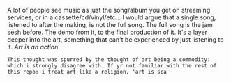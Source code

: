 A lot of people see music as just the song/album you get on streaming services, or in a cassette/cd/vinyl/etc...
I would argue that a single song, listened to after the making, is not the full song. The full song is the jam sesh before. The demo from it, to the final production of it. It's a layer deeper into the art, something that can't be experienced by just listening to it.
*Art is an action.*

`This thought was spurred by the thought of art being a commodity: which i strongly disagree with. If yr not familiar with the rest of this repo: i treat art like a religion. 'art is sca`